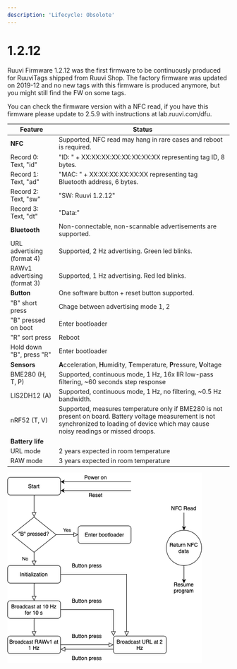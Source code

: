 ```yaml
---
description: 'Lifecycle: Obsolote'
---
```


# 1.2.12

Ruuvi Firmware 1.2.12 was the first firmware to be continuously produced for RuuviTags shipped from Ruuvi Shop. The factory firmware was updated on 2019-12 and no new tags with this firmware is produced anymore, but you might still find the FW on some tags.

You can check the firmware version with a NFC read, if you have this firmware please update to 2.5.9 with instructions at lab.ruuvi.com/dfu.

| Feature                      | Status                                                                                                                                                                                        |
| ---------------------------- | --------------------------------------------------------------------------------------------------------------------------------------------------------------------------------------------- |
| **NFC**                      | Supported, NFC read may hang in rare cases and reboot is required.                                                                                                                            |
| Record 0: Text, "id"         | "ID: " +  XX:XX:XX:XX:XX:XX:XX:XX representing tag ID, 8 bytes.                                                                                                                               |
| Record 1: Text, "ad"         | "MAC: " + XX:XX:XX:XX:XX:XX representing tag Bluetooth address, 6 bytes.                                                                                                                      |
| Record 2: Text, "sw"         | "SW: Ruuvi 1.2.12"                                                                                                                                                                            |
| Record 3: Text, "dt"         | "Data:"                                                                                                                                                                                       |
| **Bluetooth**                | Non-connectable, non-scannable advertisements are supported.                                                                                                                                  |
| URL advertising (format 4)   | Supported, 2 Hz advertising. Green led blinks.                                                                                                                                                |
| RAWv1 advertising (format 3) | Supported, 1 Hz advertising. Red led blinks.                                                                                                                                                  |
| **Button**                   | One software button + reset button supported.                                                                                                                                                 |
| "B" short press              | Chage between advertising mode 1, 2                                                                                                                                                           |
| "B" pressed on boot          | Enter bootloader                                                                                                                                                                              |
| "R" sort press               | Reboot                                                                                                                                                                                        |
| Hold down "B", press "R"     | Enter bootloader                                                                                                                                                                              |
| **Sensors**                  | **A**cceleration, **H**umidity, **T**emperature, **P**ressure, **V**oltage                                                                                                                    |
| BME280 (H, T, P)             | Supported, continuous mode, 1 Hz, 16x IIR low-pass filtering, \~60 seconds step response                                                                                                      |
| LIS2DH12 (A)                 | Supported, continuous mode, 1 Hz, no filtering, \~0.5 Hz bandwidth.                                                                                                                           |
| nRF52 (T, V)                 | Supported, measures temperature only if BME280 is not present on board. Battery voltage measurement is not synchronized to loading of device which may cause noisy readings or missed droops. |
| **Battery life**             |                                                                                                                                                                                               |
| URL mode                     | 2 years expected in room temperature                                                                                                                                                          |
| RAW mode                     | 3 years expected in room temperature                                                                                                                                                          |

![Firmware flowchart](<../.gitbook/assets/RuuviFW 1-2.png>)
